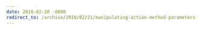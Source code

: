 ```yaml
---
date: 2010-02-20 -0800
redirect_to: /archive/2010/02/21/manipulating-action-method-parameters.aspx/
---
```

